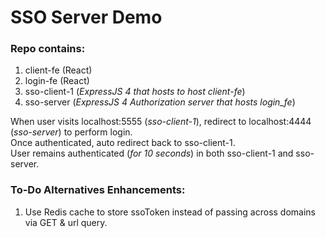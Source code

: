 # SSO Server Demo

### Repo contains:

1. client-fe (React)
2. login-fe (React)
3. sso-client-1 (_ExpressJS 4 that hosts to host client-fe_)
4. sso-server (_ExpressJS 4 Authorization server that hosts login_fe_)

When user visits localhost:5555 (_sso-client-1_), redirect to localhost:4444 (_sso-server_) to perform login.  
Once authenticated, auto redirect back to sso-client-1.  
User remains authenticated (_for 10 seconds_) in both sso-client-1 and sso-server.

### To-Do Alternatives Enhancements:

1. Use Redis cache to store ssoToken instead of passing across domains via GET & url query.
